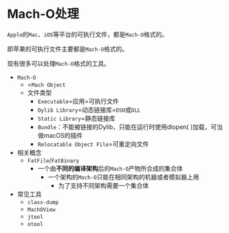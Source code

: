 # Mach-O处理

`Apple`的`Mac`、`iOS`等平台的可执行文件，都是`Mach-O`格式的。

即苹果的可执行文件主要都是`Mach-O`格式的。

现有很多可以处理`Mach-O`格式的工具。

* `Mach-O`
  * =`Mach Object`
  * 文件类型
    * `Executable`=应用=可执行文件
    * `Dylib Library`=动态链接库=`DSO`或`DLL`
    * `Static Library`=静态链接库
    * `Bundle`：不能被链接的Dylib，只能在运行时使用dlopen( )加载，可当做macOS的插件
    * `Relocatable Object File`=可重定向文件
* 相关概念
  * `FatFile`/`FatBinary`
    * 一个由**不同的编译架构**后的`Mach-O`产物所合成的集合体
      * 一个架构的`Mach-O`只能在相同架构的机器或者模拟器上用
        * 为了支持不同架构需要一个集合体
* 常见工具
  * `class-dump`
  * `MachOView`
  * `jtool`
  * `otool`
